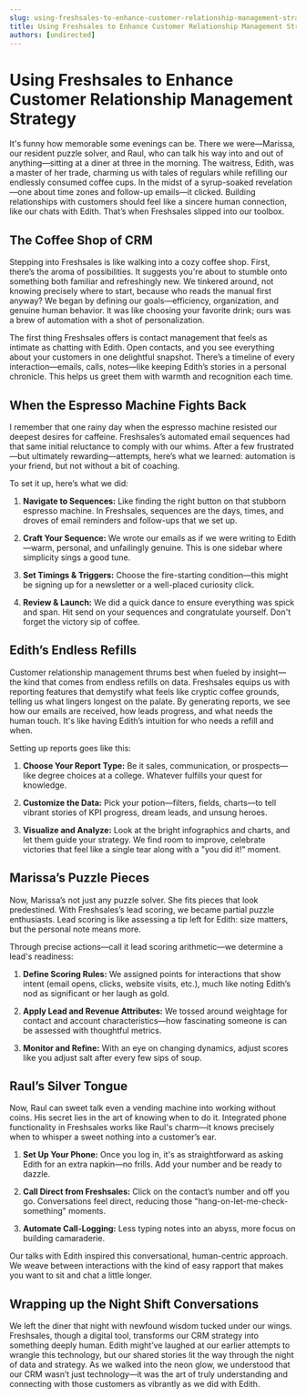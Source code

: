 ```yaml
---
slug: using-freshsales-to-enhance-customer-relationship-management-strategy
title: Using Freshsales to Enhance Customer Relationship Management Strategy
authors: [undirected]
---
```



# Using Freshsales to Enhance Customer Relationship Management Strategy

It's funny how memorable some evenings can be. There we were—Marissa, our resident puzzle solver, and Raul, who can talk his way into and out of anything—sitting at a diner at three in the morning. The waitress, Edith, was a master of her trade, charming us with tales of regulars while refilling our endlessly consumed coffee cups. In the midst of a syrup-soaked revelation—one about time zones and follow-up emails—it clicked. Building relationships with customers should feel like a sincere human connection, like our chats with Edith. That’s when Freshsales slipped into our toolbox.

## The Coffee Shop of CRM

Stepping into Freshsales is like walking into a cozy coffee shop. First, there’s the aroma of possibilities. It suggests you're about to stumble onto something both familiar and refreshingly new. We tinkered around, not knowing precisely where to start, because who reads the manual first anyway? We began by defining our goals—efficiency, organization, and genuine human behavior. It was like choosing your favorite drink; ours was a brew of automation with a shot of personalization.

The first thing Freshsales offers is contact management that feels as intimate as chatting with Edith. Open contacts, and you see everything about your customers in one delightful snapshot. There’s a timeline of every interaction—emails, calls, notes—like keeping Edith’s stories in a personal chronicle. This helps us greet them with warmth and recognition each time.

## When the Espresso Machine Fights Back

I remember that one rainy day when the espresso machine resisted our deepest desires for caffeine. Freshsales’s automated email sequences had that same initial reluctance to comply with our whims. After a few frustrated—but ultimately rewarding—attempts, here’s what we learned: automation is your friend, but not without a bit of coaching.

To set it up, here’s what we did:

1. **Navigate to Sequences:** Like finding the right button on that stubborn espresso machine. In Freshsales, sequences are the days, times, and droves of email reminders and follow-ups that we set up.
   
2. **Craft Your Sequence:** We wrote our emails as if we were writing to Edith—warm, personal, and unfailingly genuine. This is one sidebar where simplicity sings a good tune. 

3. **Set Timings & Triggers:** Choose the fire-starting condition—this might be signing up for a newsletter or a well-placed curiosity click.

4. **Review & Launch:** We did a quick dance to ensure everything was spick and span. Hit send on your sequences and congratulate yourself. Don't forget the victory sip of coffee.

## Edith’s Endless Refills

Customer relationship management thrums best when fueled by insight—the kind that comes from endless refills on data. Freshsales equips us with reporting features that demystify what feels like cryptic coffee grounds, telling us what lingers longest on the palate. By generating reports, we see how our emails are received, how leads progress, and what needs the human touch. It's like having Edith’s intuition for who needs a refill and when.

Setting up reports goes like this:

1. **Choose Your Report Type:** Be it sales, communication, or prospects—like degree choices at a college. Whatever fulfills your quest for knowledge.

2. **Customize the Data:** Pick your potion—filters, fields, charts—to tell vibrant stories of KPI progress, dream leads, and unsung heroes.

3. **Visualize and Analyze:** Look at the bright infographics and charts, and let them guide your strategy. We find room to improve, celebrate victories that feel like a single tear along with a "you did it!" moment.

## Marissa’s Puzzle Pieces

Now, Marissa’s not just any puzzle solver. She fits pieces that look predestined. With Freshsales’s lead scoring, we became partial puzzle enthusiasts. Lead scoring is like assessing a tip left for Edith: size matters, but the personal note means more.

Through precise actions—call it lead scoring arithmetic—we determine a lead's readiness:

1. **Define Scoring Rules:** We assigned points for interactions that show intent (email opens, clicks, website visits, etc.), much like noting Edith’s nod as significant or her laugh as gold.

2. **Apply Lead and Revenue Attributes:** We tossed around weightage for contact and account characteristics—how fascinating someone is can be assessed with thoughtful metrics.

3. **Monitor and Refine:** With an eye on changing dynamics, adjust scores like you adjust salt after every few sips of soup.

## Raul’s Silver Tongue

Now, Raul can sweet talk even a vending machine into working without coins. His secret lies in the art of knowing when to do it. Integrated phone functionality in Freshsales works like Raul's charm—it knows precisely when to whisper a sweet nothing into a customer’s ear.

 1. **Set Up Your Phone:** Once you log in, it's as straightforward as asking Edith for an extra napkin—no frills. Add your number and be ready to dazzle. 

2. **Call Direct from Freshsales:** Click on the contact’s number and off you go. Conversations feel direct, reducing those "hang-on-let-me-check-something" moments. 

3. **Automate Call-Logging:** Less typing notes into an abyss, more focus on building camaraderie.

Our talks with Edith inspired this conversational, human-centric approach. We weave between interactions with the kind of easy rapport that makes you want to sit and chat a little longer.

## Wrapping up the Night Shift Conversations

We left the diner that night with newfound wisdom tucked under our wings. Freshsales, though a digital tool, transforms our CRM strategy into something deeply human. Edith might’ve laughed at our earlier attempts to wrangle this technology, but our shared stories lit the way through the night of data and strategy. As we walked into the neon glow, we understood that our CRM wasn’t just technology—it was the art of truly understanding and connecting with those customers as vibrantly as we did with Edith.